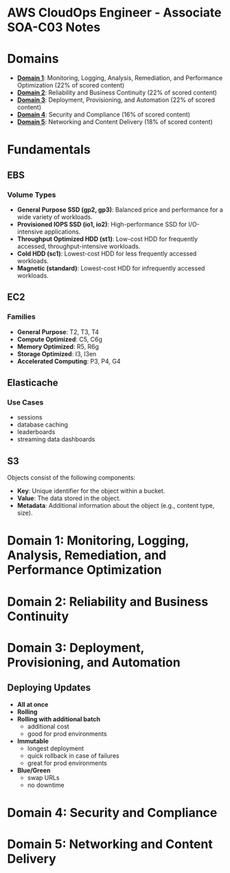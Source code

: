# AWS CloudOps Engineer - Associate SOA-C03 Notes
# Domains
- **[Domain 1](#domain-1-monitoring-logging-analysis-remediation-and-performance-optimization)**: Monitoring, Logging, Analysis, Remediation, and Performance Optimization (22% of scored content)
- **[Domain 2](#domain-2-reliability-and-business-continuity)**: Reliability and Business Continuity (22% of scored content)
- **[Domain 3](#domain-3-deployment-provisioning-and-automation)**: Deployment, Provisioning, and Automation (22% of scored content)
- **[Domain 4](#domain-4-security-and-compliance)**: Security and Compliance (16% of scored content) 
- **[Domain 5](#domain-5-networking-and-content-delivery)**: Networking and Content Delivery (18% of scored content)

# Fundamentals

## EBS
### Volume Types
- **General Purpose SSD (gp2, gp3)**: Balanced price and performance for a wide variety of workloads.
- **Provisioned IOPS SSD (io1, io2)**: High-performance SSD for I/O-intensive applications.
- **Throughput Optimized HDD (st1)**: Low-cost HDD for frequently accessed, throughput-intensive workloads.
- **Cold HDD (sc1)**: Lowest-cost HDD for less frequently accessed workloads.
- **Magnetic (standard)**: Lowest-cost HDD for infrequently accessed workloads.

## EC2
### Families
- **General Purpose**: T2, T3, T4
- **Compute Optimized**: C5, C6g
- **Memory Optimized**: R5, R6g
- **Storage Optimized**: I3, I3en
- **Accelerated Computing**: P3, P4, G4

## Elasticache
### Use Cases
- sessions
- database caching
- leaderboards
- streaming data dashboards

## S3
Objects consist of the following components:
- **Key**: Unique identifier for the object within a bucket.
- **Value**: The data stored in the object.
- **Metadata**: Additional information about the object (e.g., content type, size).

# Domain 1: Monitoring, Logging, Analysis, Remediation, and Performance Optimization
# Domain 2: Reliability and Business Continuity
# Domain 3: Deployment, Provisioning, and Automation
## Deploying Updates
- **All at once**
- **Rolling**
- **Rolling with additional batch**
    - additional cost
    - good for prod environments
- **Immutable**
    - longest deployment
    - quick rollback in case of failures
    - great for prod environments
- **Blue/Green**
    - swap URLs
    - no downtime
# Domain 4: Security and Compliance
# Domain 5: Networking and Content Delivery